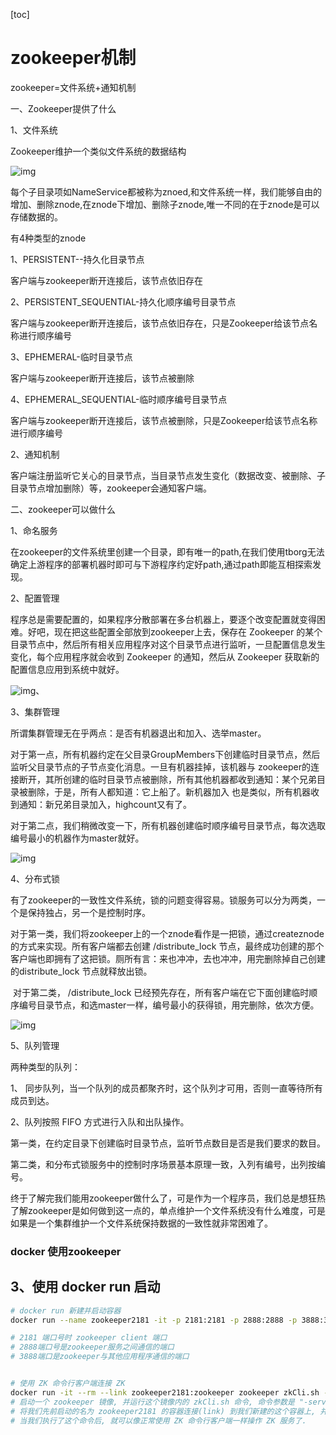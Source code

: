 [toc]



# zookeeper机制

zookeeper=文件系统+通知机制

一、Zookeeper提供了什么

1、文件系统

Zookeeper维护一个类似文件系统的数据结构

![img](https://gitee.com/snailzrg/snail_img/raw/master/picgo_snail_img/20141108213344_45-20210513151914510.png)

每个子目录项如NameService都被称为znoed,和文件系统一样，我们能够自由的增加、删除znode,在znode下增加、删除子znode,唯一不同的在于znode是可以存储数据的。

有4种类型的znode

1、PERSISTENT--持久化目录节点

客户端与zookeeper断开连接后，该节点依旧存在

2、PERSISTENT_SEQUENTIAL-持久化顺序编号目录节点

客户端与zookeeper断开连接后，该节点依旧存在，只是Zookeeper给该节点名称进行顺序编号

3、EPHEMERAL-临时目录节点

客户端与zookeeper断开连接后，该节点被删除

4、EPHEMERAL_SEQUENTIAL-临时顺序编号目录节点

客户端与zookeeper断开连接后，该节点被删除，只是Zookeeper给该节点名称进行顺序编号

2、通知机制

客户端注册监听它关心的目录节点，当目录节点发生变化（数据改变、被删除、子目录节点增加删除）等，zookeeper会通知客户端。

二、zookeeper可以做什么

1、命名服务

在zookeeper的文件系统里创建一个目录，即有唯一的path,在我们使用tborg无法确定上游程序的部署机器时即可与下游程序约定好path,通过path即能互相探索发现。

2、配置管理

 程序总是需要配置的，如果程序分散部署在多台机器上，要逐个改变配置就变得困难。好吧，现在把这些配置全部放到zookeeper上去，保存在 Zookeeper 的某个目录节点中，然后所有相关应用程序对这个目录节点进行监听，一旦配置信息发生变化，每个应用程序就会收到 Zookeeper 的通知，然后从 Zookeeper 获取新的配置信息应用到系统中就好。

![img](https://gitee.com/snailzrg/snail_img/raw/master/picgo_snail_img/20141108213345_625-20210513151921154.png)、

3、集群管理

所谓集群管理无在乎两点：是否有机器退出和加入、选举master。

​    对于第一点，所有机器约定在父目录GroupMembers下创建临时目录节点，然后监听父目录节点的子节点变化消息。一旦有机器挂掉，该机器与 zookeeper的连接断开，其所创建的临时目录节点被删除，所有其他机器都收到通知：某个兄弟目录被删除，于是，所有人都知道：它上船了。新机器加入 也是类似，所有机器收到通知：新兄弟目录加入，highcount又有了。

​    对于第二点，我们稍微改变一下，所有机器创建临时顺序编号目录节点，每次选取编号最小的机器作为master就好。

![img](https://gitee.com/snailzrg/snail_img/raw/master/picgo_snail_img/20141108213345_947-20210513151923643.png)

4、分布式锁

有了zookeeper的一致性文件系统，锁的问题变得容易。锁服务可以分为两类，一个是保持独占，另一个是控制时序。

​    对于第一类，我们将zookeeper上的一个znode看作是一把锁，通过createznode的方式来实现。所有客户端都去创建 /distribute_lock 节点，最终成功创建的那个客户端也即拥有了这把锁。厕所有言：来也冲冲，去也冲冲，用完删除掉自己创建的distribute_lock 节点就释放出锁。

​    对于第二类， /distribute_lock 已经预先存在，所有客户端在它下面创建临时顺序编号目录节点，和选master一样，编号最小的获得锁，用完删除，依次方便。

![img](https://gitee.com/snailzrg/snail_img/raw/master/picgo_snail_img/20141108213345_5-20210513151929512.png)

5、队列管理

两种类型的队列：

1、 同步队列，当一个队列的成员都聚齐时，这个队列才可用，否则一直等待所有成员到达。

2、队列按照 FIFO 方式进行入队和出队操作。

第一类，在约定目录下创建临时目录节点，监听节点数目是否是我们要求的数目。

第二类，和分布式锁服务中的控制时序场景基本原理一致，入列有编号，出列按编号。         

​     终于了解完我们能用zookeeper做什么了，可是作为一个程序员，我们总是想狂热了解zookeeper是如何做到这一点的，单点维护一个文件系统没有什么难度，可是如果是一个集群维护一个文件系统保持数据的一致性就非常困难了。





### docker 使用zookeeper

##  3、使用 docker run 启动

```bash
# docker run 新建并启动容器
docker run --name zookeeper2181 -it -p 2181:2181 -p 2888:2888 -p 3888:3888 zookeeper

# 2181 端口号时 zookeeper client 端口
# 2888端口号是zookeeper服务之间通信的端口
# 3888端口是zookeeper与其他应用程序通信的端口


# 使用 ZK 命令行客户端连接 ZK
docker run -it --rm --link zookeeper2181:zookeeper zookeeper zkCli.sh -server zookeeper
# 启动一个 zookeeper 镜像, 并运行这个镜像内的 zkCli.sh 命令, 命令参数是 "-server zookeeper"
# 将我们先前启动的名为 zookeeper2181 的容器连接(link) 到我们新建的这个容器上, 并将其主机名命名为 zookeeper
# 当我们执行了这个命令后, 就可以像正常使用 ZK 命令行客户端一样操作 ZK 服务了.
```
